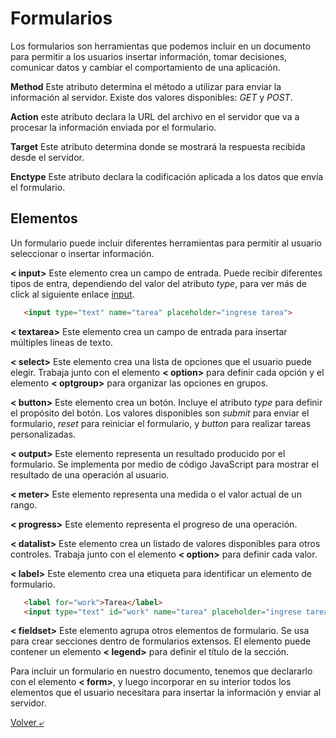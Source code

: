 # Formularios

Los formularios son herramientas que podemos incluir en un documento para permitir a los usuarios insertar información, tomar decisiones, comunicar datos y cambiar el comportamiento de una aplicación.

**Method** Este atributo determina el método a utilizar para enviar la información al servidor. Existe dos valores disponibles: *GET* y *POST*.

**Action** este atributo declara la URL del archivo en el servidor que va a procesar la información enviada por el formulario.

**Target** Este atributo determina donde se mostrará la respuesta recibida desde el servidor.

**Enctype** Este atributo declara la codificación aplicada a los datos que envía el formulario.

## Elementos

Un formulario puede incluir diferentes herramientas para permitir al usuario seleccionar o insertar información.

**< input>** Este elemento crea un campo de entrada. Puede recibir diferentes tipos de entra, dependiendo del valor del atributo *type*, para ver más de click al siguiente enlace [input](../06%20-%20Inputs/inputs.md).

 ```HTML
    <input type="text" name="tarea" placeholder="ingrese tarea">
```

**< textarea>** Este elemento crea un campo de entrada para insertar múltiples líneas de texto.

**< select>** Este elemento crea una lista de opciones que el usuario puede elegir. Trabaja junto con el elemento **< option>** para definir cada opción y el elemento **< optgroup>** para organizar las opciones en grupos.

**< button>** Este elemento crea un botón. Incluye el atributo *type* para definir el propósito del botón. Los valores disponibles son *submit* para enviar el formulario, *reset* para reiniciar el formulario, y *button* para realizar tareas personalizadas.

**< output>** Este elemento representa un resultado producido por el formulario. Se implementa por medio de código JavaScript para mostrar el resultado de una operación al usuario.

**< meter>** Este elemento representa una medida o el valor actual de un rango.

**< progress>** Este elemento representa el progreso de una operación.

**< datalist>** Este elemento crea un listado de valores disponibles para otros controles. Trabaja junto con el elemento **< option>** para definir cada valor.

**< label>** Este elemento crea una etiqueta para identificar un elemento de formulario.
 ```HTML
    <label for="work">Tarea</label>
    <input type="text" id="work" name="tarea" placeholder="ingrese tarea">
```

**< fieldset>** Este elemento agrupa otros elementos de formulario. Se usa para crear secciones dentro de formularios extensos. El elemento puede contener un elemento **< legend>** para definir el título de la sección.

Para incluir un formulario en nuestro documento, tenemos que declararlo con el elemento **< form>**, y luego incorporar en su interior todos los elementos que el usuario necesitara para insertar la información y enviar al servidor.


[Volver &ldca;](../README.md)